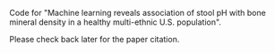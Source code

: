Code for "Machine learning reveals association of stool pH with bone mineral density in a healthy multi-ethnic U.S. population".   
  
Please check back later for the paper citation.   
